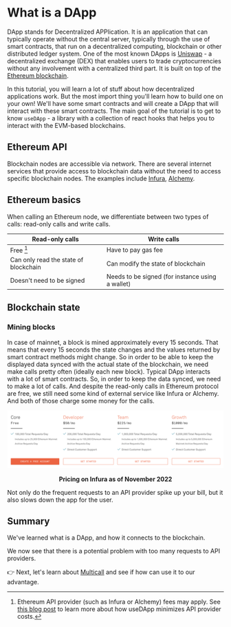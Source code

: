 # What is a DApp

DApp stands for Decentralized APPlication. It is an application that can typically operate without the central server, typically through the use of smart contracts, that run on a decentralized computing, blockchain or other distributed ledger system. One of the most known DApps is [Uniswap](https://app.uniswap.org) - a decentralized exchange (DEX) that enables users to trade cryptocurrencies without any involvement with a centralized third part. It is built on top of the [Ethereum blockchain](https://ethereum.org).

In this tutorial, you will learn a lot of stuff about how decentralized applications work. But the most import thing you'll learn how to build one on your own! We'll have some smart contracts and will create a DApp that will interact with these smart contracts. The main goal of the tutorial is to get to know `useDApp` - a library with a collection of react hooks that helps you to interact with the EVM-based blockchains.

## Ethereum API

Blockchain nodes are accessible via network. There are several internet services that provide access to blockchain data without the need to access specific blockchain nodes. The examples include [Infura](https://infura.io/), [Alchemy](https://www.alchemy.com/).

## Ethereum basics

When calling an Ethereum node, we differentiate between two types of calls: read-only calls and write calls.

| Read-only calls | Write calls |
| --- | --- |
| Free [^1] | Have to pay gas fee |
| Can only read the state of blockchain | Can modify the state of blockchain |
| Doesn't need to be signed | Needs to be signed (for instance using a wallet) |

[^1]: Ethereum API provider (such as Infura or Alchemy) fees may apply. See [this blog post](https://medium.com/truefieng/whats-new-in-usedapp-1-1-49fdbdf912b5) to learn more about how useDApp minimizes API provider costs. 

## Blockchain state

### Mining blocks

In case of mainnet, a block is mined approximately every 15 seconds. That means that every 15 seconds the state changes and the values returned by smart contract methods might change. So in order to be able to keep the displayed data synced with the actual state of the blockchain, we need make calls pretty often (ideally each new block).
Typical DApp interacts with a lot of smart contracts. So, in order to keep the data synced, we need to make a lot of calls. And despite the read-only calls in Ethereum protocol are free, we still need some kind of external service like Infura or Alchemy. And both of those charge some money for the calls.

![image](./assets/infura-pricing.png)
<p align = "center"> <b> Pricing on Infura as of November 2022 </b> </p>

Not only do the frequent requests to an API provider spike up your bill, but it also slows down the app for the user.

## Summary

We've learned what is a DApp, and how it connects to the blockchain.

We now see that there is a potential problem with too many requests to API providers.

👉 Next, let's learn about [Multicall](./Multicall) and see if how can use it to our advantage.
